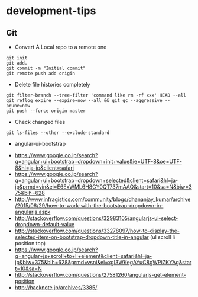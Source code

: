 # development-tips

## Git

* Convert A Local repo to a remote one
```
git init
git add.
git commit -m "Initial commit"
git remote push add origin
```

* Delete file histories completely
```
git filter-branch --tree-filter 'command like rm -rf xxx' HEAD --all
git reflog expire --expire=now --all && git gc --aggressive --prune=now
git push --force origin master
```

* Check changed files
```
git ls-files --other --exclude-standard
```

* angular-ui-bootstrap
- https://www.google.co.jp/search?q=angular+ui+bootstrap+dropdown+init+value&ie=UTF-8&oe=UTF-8&hl=ja-jp&client=safari
- https://www.google.co.jp/search?q=angular+ui+bootstrap+dropdown+selected&client=safari&hl=ja-jp&prmd=vin&ei=E6ExWML6H8GY0QT737mAAQ&start=10&sa=N&biw=375&bih=628
- http://www.infragistics.com/community/blogs/dhananjay_kumar/archive/2015/06/29/how-to-work-with-the-bootstrap-dropdown-in-angularjs.aspx
- http://stackoverflow.com/questions/32983105/angularjs-ui-select-dropdown-default-value
- http://stackoverflow.com/questions/33278097/how-to-display-the-selected-item-on-bootstrap-dropdown-title-in-angular
(ul scroll li position.top)
- https://www.google.co.jp/search?q=angular+js+scroll+to+li+element&client=safari&hl=ja-jp&biw=375&bih=628&prmd=vsni&ei=xgI3WKegAYuC8gWPiZKYAg&start=10&sa=N
- http://stackoverflow.com/questions/27581260/angularjs-get-element-position
- http://hacknote.jp/archives/3385/
